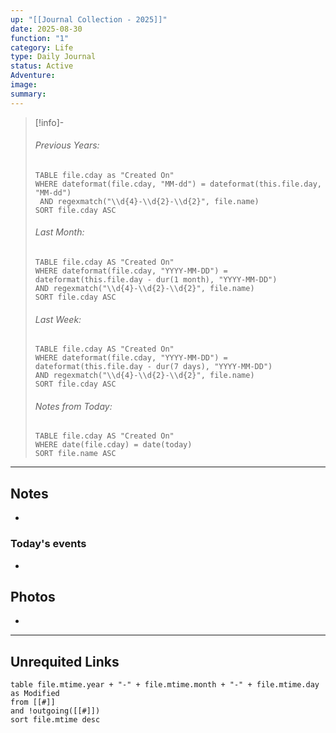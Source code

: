 ```yaml
---
up: "[[Journal Collection - 2025]]"
date: 2025-08-30
function: "1"
category: Life
type: Daily Journal
status: Active
Adventure:
image:
summary:
---
```


> [!info]-
>###### Previous Years:
>```dataview
>TABLE file.cday as "Created On"
>WHERE dateformat(file.cday, "MM-dd") = dateformat(this.file.day, "MM-dd")
>  AND regexmatch("\\d{4}-\\d{2}-\\d{2}", file.name)
>SORT file.cday ASC
>```
>
>###### Last Month:
>```dataview
>TABLE file.cday AS "Created On"
>WHERE dateformat(file.cday, "YYYY-MM-DD") = dateformat(this.file.day - dur(1 month), "YYYY-MM-DD")
>AND regexmatch("\\d{4}-\\d{2}-\\d{2}", file.name)
>SORT file.cday ASC
>```
>
>###### Last Week:
>```dataview
>TABLE file.cday AS "Created On"
>WHERE dateformat(file.cday, "YYYY-MM-DD") = dateformat(this.file.day - dur(7 days), "YYYY-MM-DD")
>AND regexmatch("\\d{4}-\\d{2}-\\d{2}", file.name)
>SORT file.cday ASC
>```
>
>###### Notes from Today:
>```dataview
>TABLE file.cday AS "Created On"
>WHERE date(file.cday) = date(today)
>SORT file.name ASC
>```

----

## Notes
- 


### Today's events
- 



## Photos
- 








-----
## Unrequited Links
```dataview
table file.mtime.year + "-" + file.mtime.month + "-" + file.mtime.day as Modified
from [[#]]
and !outgoing([[#]])
sort file.mtime desc
```

